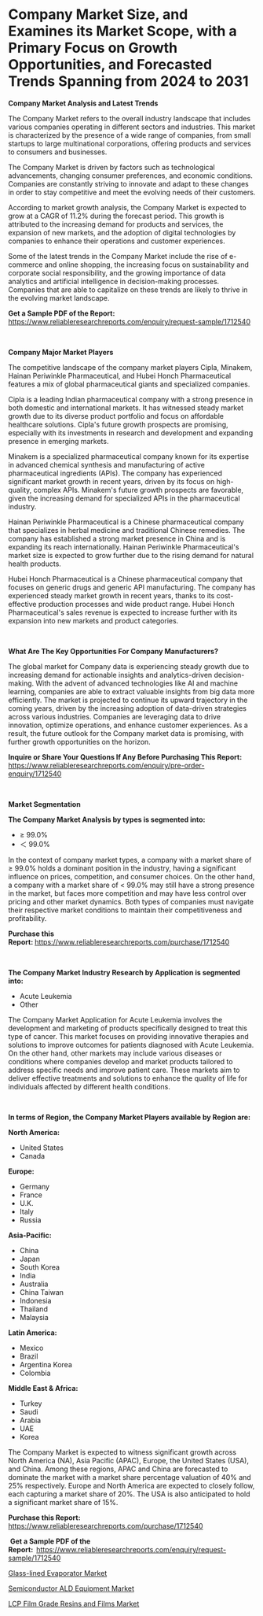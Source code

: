 <p><h1>Company Market Size, and Examines its Market Scope, with a Primary Focus on Growth Opportunities, and Forecasted Trends Spanning from 2024 to 2031</h1></p><p><strong>Company Market Analysis and Latest Trends</strong></p>
<p><p>The Company Market refers to the overall industry landscape that includes various companies operating in different sectors and industries. This market is characterized by the presence of a wide range of companies, from small startups to large multinational corporations, offering products and services to consumers and businesses.</p><p>The Company Market is driven by factors such as technological advancements, changing consumer preferences, and economic conditions. Companies are constantly striving to innovate and adapt to these changes in order to stay competitive and meet the evolving needs of their customers.</p><p>According to market growth analysis, the Company Market is expected to grow at a CAGR of 11.2% during the forecast period. This growth is attributed to the increasing demand for products and services, the expansion of new markets, and the adoption of digital technologies by companies to enhance their operations and customer experiences.</p><p>Some of the latest trends in the Company Market include the rise of e-commerce and online shopping, the increasing focus on sustainability and corporate social responsibility, and the growing importance of data analytics and artificial intelligence in decision-making processes. Companies that are able to capitalize on these trends are likely to thrive in the evolving market landscape.</p></p>
<p><strong>Get a Sample PDF of the Report:&nbsp;</strong> <a href="https://www.reliableresearchreports.com/enquiry/request-sample/1712540">https://www.reliableresearchreports.com/enquiry/request-sample/1712540</a></p>
<p>&nbsp;</p>
<p><strong>Company Major Market Players</strong></p>
<p><p>The competitive landscape of the company market players Cipla, Minakem, Hainan Periwinkle Pharmaceutical, and Hubei Honch Pharmaceutical features a mix of global pharmaceutical giants and specialized companies. </p><p>Cipla is a leading Indian pharmaceutical company with a strong presence in both domestic and international markets. It has witnessed steady market growth due to its diverse product portfolio and focus on affordable healthcare solutions. Cipla's future growth prospects are promising, especially with its investments in research and development and expanding presence in emerging markets.</p><p>Minakem is a specialized pharmaceutical company known for its expertise in advanced chemical synthesis and manufacturing of active pharmaceutical ingredients (APIs). The company has experienced significant market growth in recent years, driven by its focus on high-quality, complex APIs. Minakem's future growth prospects are favorable, given the increasing demand for specialized APIs in the pharmaceutical industry.</p><p>Hainan Periwinkle Pharmaceutical is a Chinese pharmaceutical company that specializes in herbal medicine and traditional Chinese remedies. The company has established a strong market presence in China and is expanding its reach internationally. Hainan Periwinkle Pharmaceutical's market size is expected to grow further due to the rising demand for natural health products.</p><p>Hubei Honch Pharmaceutical is a Chinese pharmaceutical company that focuses on generic drugs and generic API manufacturing. The company has experienced steady market growth in recent years, thanks to its cost-effective production processes and wide product range. Hubei Honch Pharmaceutical's sales revenue is expected to increase further with its expansion into new markets and product categories.</p></p>
<p>&nbsp;</p>
<p><strong>What Are The Key Opportunities For Company Manufacturers?</strong></p>
<p><p>The global market for Company data is experiencing steady growth due to increasing demand for actionable insights and analytics-driven decision-making. With the advent of advanced technologies like AI and machine learning, companies are able to extract valuable insights from big data more efficiently. The market is projected to continue its upward trajectory in the coming years, driven by the increasing adoption of data-driven strategies across various industries. Companies are leveraging data to drive innovation, optimize operations, and enhance customer experiences. As a result, the future outlook for the Company market data is promising, with further growth opportunities on the horizon.</p></p>
<p><strong>Inquire or Share Your Questions If Any Before Purchasing This Report:</strong> <a href="https://www.reliableresearchreports.com/enquiry/pre-order-enquiry/1712540">https://www.reliableresearchreports.com/enquiry/pre-order-enquiry/1712540</a></p>
<p>&nbsp;</p>
<p><strong>Market Segmentation</strong></p>
<p><strong>The Company Market Analysis by types is segmented into:</strong></p>
<p><ul><li>≥ 99.0%</li><li>＜ 99.0%</li></ul></p>
<p><p>In the context of company market types, a company with a market share of ≥ 99.0% holds a dominant position in the industry, having a significant influence on prices, competition, and consumer choices. On the other hand, a company with a market share of < 99.0% may still have a strong presence in the market, but faces more competition and may have less control over pricing and other market dynamics. Both types of companies must navigate their respective market conditions to maintain their competitiveness and profitability.</p></p>
<p><strong>Purchase this Report:&nbsp;</strong><a href="https://www.reliableresearchreports.com/purchase/1712540">https://www.reliableresearchreports.com/purchase/1712540</a></p>
<p>&nbsp;</p>
<p><strong>The Company Market Industry Research by Application is segmented into:</strong></p>
<p><ul><li>Acute Leukemia</li><li>Other</li></ul></p>
<p><p>The Company Market Application for Acute Leukemia involves the development and marketing of products specifically designed to treat this type of cancer. This market focuses on providing innovative therapies and solutions to improve outcomes for patients diagnosed with Acute Leukemia. On the other hand, other markets may include various diseases or conditions where companies develop and market products tailored to address specific needs and improve patient care. These markets aim to deliver effective treatments and solutions to enhance the quality of life for individuals affected by different health conditions.</p></p>
<p>&nbsp;</p>
<p><strong>In terms of Region, the Company Market Players available by Region are:</strong></p>
<p>
    <p> <strong> North America: </strong>
        <ul>
            <li>United States</li>
            <li>Canada</li>
        </ul>
        </p> 
    <p> <strong> Europe: </strong>
        <ul>
            <li>Germany</li>
            <li>France</li>
            <li>U.K.</li>
            <li>Italy</li>
            <li>Russia</li>
        </ul>
        </p> 
    <p> <strong> Asia-Pacific: </strong>
        <ul>
            <li>China</li>
            <li>Japan</li>
            <li>South Korea</li>
            <li>India</li>
            <li>Australia</li>
            <li>China Taiwan</li>
            <li>Indonesia</li>
            <li>Thailand</li>
            <li>Malaysia</li>
        </ul>
        </p> 
    <p> <strong> Latin America: </strong>
        <ul>
            <li>Mexico</li>
            <li>Brazil</li>
            <li>Argentina Korea</li>
            <li>Colombia</li>
        </ul>
        </p> 
    <p> <strong> Middle East & Africa: </strong>
        <ul>
            <li>Turkey</li>
            <li>Saudi</li>
            <li>Arabia</li>
            <li>UAE</li>
            <li>Korea</li>
        </ul>
    </p>
    </p>
<p><p>The Company Market is expected to witness significant growth across North America (NA), Asia Pacific (APAC), Europe, the United States (USA), and China. Among these regions, APAC and China are forecasted to dominate the market with a market share percentage valuation of 40% and 25% respectively. Europe and North America are expected to closely follow, each capturing a market share of 20%. The USA is also anticipated to hold a significant market share of 15%.</p></p>
<p><strong>Purchase this Report: </strong><a href="https://www.reliableresearchreports.com/purchase/1712540">https://www.reliableresearchreports.com/purchase/1712540</a></p>
<p>&nbsp;<strong>Get a Sample PDF of the Report:&nbsp;&nbsp;</strong><a href="https://www.reliableresearchreports.com/enquiry/request-sample/1712540">https://www.reliableresearchreports.com/enquiry/request-sample/1712540</a></p>
<p><strong></strong></p>
<p><p><a href="https://view.publitas.com/reportprime-1/glass-lined-evaporator-market-size-growth-outlook-from-2023-to-2030-projecting-at-markets-trends-analysis-by-application-regional-outlook-and-revenue/">Glass-lined Evaporator Market</a></p><p><a href="https://view.publitas.com/reportprime-1/semiconductor-ald-equipment-market-size-global-industry-overview-market-segmentation-and-forecast-2023-to-2030/">Semiconductor ALD Equipment Market</a></p><p><a href="https://view.publitas.com/reportprime-1/lcp-film-grade-resins-and-films-market-furnish-information-about-market-size-market-share-market-dynamics-and-projections-spanning-from-2023-to-2030/">LCP Film Grade Resins and Films Market</a></p></p>